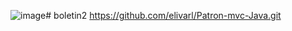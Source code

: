 ![image](https://github.com/user-attachments/assets/530405a7-6e20-4a4c-beea-09e7205cc062)# boletin2
https://github.com/elivarl/Patron-mvc-Java.git 
